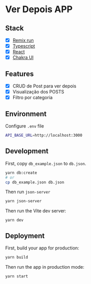# Ver Depois APP

## Stack

- [x] [Remix run](https://remix.run)
- [x] [Typescript](https://www.typescriptlang.org)
- [x] [React](https://react.dev)
- [x] [Chakra UI](https://v2.chakra-ui.com)

## Features

- [x] CRUD de Post para ver depois
- [x] Visualização dos POSTS
- [x] Filtro por categoria

## Environment

Configure `.env` file

```sh
API_BASE_URL=http://localhost:3000
```

## Development

First, copy `db_example.json` to `db.json`.

```sh
yarn db:create
# or
cp db_example.json db.json
```

Then run `json-server`

```sh
yarn json-server
```

Then run the Vite dev server:

```shellscript
yarn dev
```

## Deployment

First, build your app for production:

```sh
yarn build
```

Then run the app in production mode:

```sh
yarn start
```
